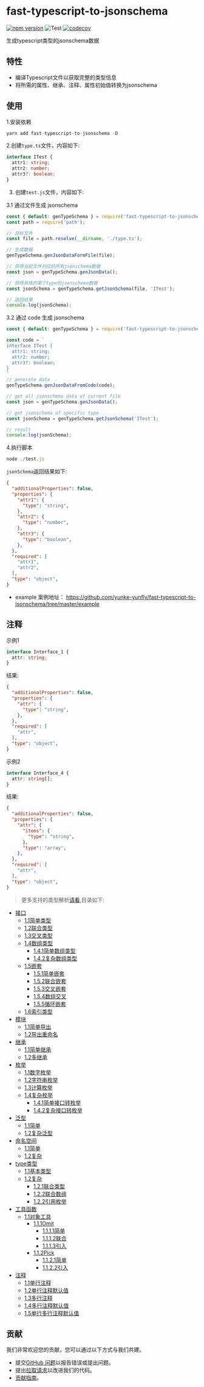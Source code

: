 # fast-typescript-to-jsonschema

[![npm version](https://img.shields.io/npm/v/fast-typescript-to-jsonschema.svg)](https://www.npmjs.com/package/fast-typescript-to-jsonschema) ![Test](https://github.com/yunke-yunfly/fast-typescript-to-jsonschema/workflows/Test/badge.svg) [![codecov](https://codecov.io/gh/yunke-yunfly/fast-typescript-to-jsonschema/branch/master/graph/badge.svg)](https://app.codecov.io/gh/yunke-yunfly/fast-typescript-to-jsonschema)

生成typescript类型的jsonschema数据

## 特性

- 编译Typescript文件以获取完整的类型信息
- 将所需的属性、继承、注释、属性初始值转换为jsonschema

## 使用

1.安装依赖

```js
yarn add fast-typescript-to-jsonschema -D
```

2.创建`type.ts`文件，内容如下:

```ts
interface ITest {
  attr1: string;
  attr2: number;
  attr3?: boolean;
}
```

3. 创建`test.js`文件，内容如下:

3.1 通过文件生成 jsonschema

```js
const { default: genTypeSchema } = require('fast-typescript-to-jsonschema');
const path = require('path');

// 目标文件
const file = path.resolve(__dirname, './type.ts');

// 生成数据
genTypeSchema.genJsonDataFormFile(file);

// 获得当前文件对应的所有jsonschema数据
const json = genTypeSchema.genJsonData();

// 获得具体的某个type的jsonschema数据
const jsonSchema = genTypeSchema.getJsonSchema(file, 'ITest');

// 返回结果
console.log(jsonSchema); 
```

3.2 通过 code 生成 jsonschema

```js
const { default: genTypeSchema } = require('fast-typescript-to-jsonschema');

const code = `
interface ITest {
  attr1: string;
  attr2: number;
  attr3?: boolean;
}
`
// generate data
genTypeSchema.genJsonDataFromCode(code);

// get all jsonschema data of current file
const json = genTypeSchema.genJsonData();

// get jsonschema of specific type
const jsonSchema = genTypeSchema.getJsonSchema('ITest');

// result
console.log(jsonSchema); 
```

4.执行脚本

```js
node ./test.js
```

`jsonSchema`返回结果如下:

```json
{
  "additionalProperties": false,
  "properties": {
    "attr1": {
      "type": "string",
    },
    "attr2": {
      "type": "number",
    },
    "attr3": {
      "type": "boolean",
    },
  },
  "required": [
    "attr1",
    "attr2",
  ],
  "type": "object",
}
```

- example 案例地址：
<https://github.com/yunke-yunfly/fast-typescript-to-jsonschema/tree/master/example>

## 注释

示例1

```ts
interface Interface_1 {
  attr: string;
}
```

结果:

```json
{
  "additionalProperties": false,
  "properties": {
    "attr": {
      "type": "string",
    },
  },
  "required": [
    "attr",
  ],
  "type": "object",
}
```

示例2

```ts
interface Interface_4 {
  attr: string[];
}
```

结果:

```json
{
  "additionalProperties": false,
  "properties": {
    "attr": {
      "items": {
        "type": "string",
      },
      "type": "array",
    },
  },
  "required": [
    "attr",
  ],
  "type": "object",
}
```

> 更多支持的类型解析[请看](https://github.com/yunke-yunfly/fast-typescript-to-jsonschema/blob/master/docs/index.md),目录如下:

- [接口](https://github.com/yunke-yunfly/fast-typescript-to-jsonschema/blob/master/docs/interface.md)
  - [1.1简单类型](https://github.com/yunke-yunfly/fast-typescript-to-jsonschema/blob/master/docs/interface.md#接口)
  - [1.2联合类型](https://github.com/yunke-yunfly/fast-typescript-to-jsonschema/blob/master/docs/interface.md#12联合类型)
  - [1.3交叉类型](https://github.com/yunke-yunfly/fast-typescript-to-jsonschema/blob/master/docs/interface.md#13交叉类型)
  - [1.4数组类型](https://github.com/yunke-yunfly/fast-typescript-to-jsonschema/blob/master/docs/interface.md#14数组类型)
    - [1.4.1简单数组类型](https://github.com/yunke-yunfly/fast-typescript-to-jsonschema/blob/master/docs/interface.md#141简单数组类型)
    - [1.4.2复杂数组类型](https://github.com/yunke-yunfly/fast-typescript-to-jsonschema/blob/master/docs/interface.md#142复杂数组类型)
  - [1.5嵌套](https://github.com/yunke-yunfly/fast-typescript-to-jsonschema/blob/master/docs/interface.md#15嵌套)
    - [1.5.1简单嵌套](https://github.com/yunke-yunfly/fast-typescript-to-jsonschema/blob/master/docs/interface.md#151简单嵌套)
    - [1.5.2联合嵌套](https://github.com/yunke-yunfly/fast-typescript-to-jsonschema/blob/master/docs/interface.md#152联合嵌套)
    - [1.5.3交叉嵌套](https://github.com/yunke-yunfly/fast-typescript-to-jsonschema/blob/master/docs/interface.md#153交叉嵌套)
    - [1.5.4数组交叉](https://github.com/yunke-yunfly/fast-typescript-to-jsonschema/blob/master/docs/interface.md#154数组交叉)
    - [1.5.5循环嵌套](https://github.com/yunke-yunfly/fast-typescript-to-jsonschema/blob/master/docs/interface.md#155循环嵌套)
  - [1.6索引类型](https://github.com/yunke-yunfly/fast-typescript-to-jsonschema/blob/master/docs/interface.md#16索引类型)
- [模块](https://github.com/yunke-yunfly/fast-typescript-to-jsonschema/blob/master/docs/module.md#模块)
  - [1.1简单导出](https://github.com/yunke-yunfly/fast-typescript-to-jsonschema/blob/master/docs/module.md#11简单导出)
  - [1.2导出重命名](https://github.com/yunke-yunfly/fast-typescript-to-jsonschema/blob/master/docs/module.md#12导出重命名)
- [继承](https://github.com/yunke-yunfly/fast-typescript-to-jsonschema/blob/master/docs/extends.md#继承)
  - [1.1简单继承](https://github.com/yunke-yunfly/fast-typescript-to-jsonschema/blob/master/docs/extends.md#11简单继承)
  - [1.2多继承](https://github.com/yunke-yunfly/fast-typescript-to-jsonschema/blob/master/docs/extends.md#12多继承)
- [枚举](https://github.com/yunke-yunfly/fast-typescript-to-jsonschema/blob/master/docs/enum.md#枚举)
  - [1.1数字枚举](https://github.com/yunke-yunfly/fast-typescript-to-jsonschema/blob/master/docs/enum.md#11数字枚举)
  - [1.2字符串枚举](https://github.com/yunke-yunfly/fast-typescript-to-jsonschema/blob/master/docs/enum.md#12字符串枚举)
  - [1.3计算枚举](https://github.com/yunke-yunfly/fast-typescript-to-jsonschema/blob/master/docs/enum.md#13计算枚举)
  - [1.4复杂枚举](https://github.com/yunke-yunfly/fast-typescript-to-jsonschema/blob/master/docs/enum.md#14复杂枚举)
    - [1.4.1简单接口转枚举](https://github.com/yunke-yunfly/fast-typescript-to-jsonschema/blob/master/docs/enum.md#141简单接口转枚举)
    - [1.4.2复杂接口转枚举](https://github.com/yunke-yunfly/fast-typescript-to-jsonschema/blob/master/docs/enum.md#142复杂接口转枚举)
- [泛型](https://github.com/yunke-yunfly/fast-typescript-to-jsonschema/blob/master/docs/generic.md#泛型)
  - [1.1简单](https://github.com/yunke-yunfly/fast-typescript-to-jsonschema/blob/master/docs/generic.md#11简单)
  - [1.2复杂泛型](https://github.com/yunke-yunfly/fast-typescript-to-jsonschema/blob/master/docs/generic.md#12复杂泛型)
- [命名空间](https://github.com/yunke-yunfly/fast-typescript-to-jsonschema/blob/master/docs/namespace.md#命名空间)
  - [1.1简单](https://github.com/yunke-yunfly/fast-typescript-to-jsonschema/blob/master/docs/namespace.md#11简单)
  - [1.2复杂](https://github.com/yunke-yunfly/fast-typescript-to-jsonschema/blob/master/docs/namespace.md#12复杂)
- [type类型](https://github.com/yunke-yunfly/fast-typescript-to-jsonschema/blob/master/docs/type.md#type类型)
  - [1.1基本类型](https://github.com/yunke-yunfly/fast-typescript-to-jsonschema/blob/master/docs/type.md#11基本类型)
  - [1.2复杂](https://github.com/yunke-yunfly/fast-typescript-to-jsonschema/blob/master/docs/type.md#12复杂)
    - [1.2.1联合类型](https://github.com/yunke-yunfly/fast-typescript-to-jsonschema/blob/master/docs/type.md#121联合类型)
    - [1.2.2联合数组](https://github.com/yunke-yunfly/fast-typescript-to-jsonschema/blob/master/docs/type.md#122联合数组)
    - [1.2.2引用枚举](https://github.com/yunke-yunfly/fast-typescript-to-jsonschema/blob/master/docs/type.md#122引用枚举)
- [工具函数](https://github.com/yunke-yunfly/fast-typescript-to-jsonschema/blob/master/docs/toolFn.md#工具函数)
  - [1.1对象工具](https://github.com/yunke-yunfly/fast-typescript-to-jsonschema/blob/master/docs/toolFn.md#11对象工具)
    - [1.1.1Omit](https://github.com/yunke-yunfly/fast-typescript-to-jsonschema/blob/master/docs/toolFn.md#111omit)
      - [1.1.1.1简单](https://github.com/yunke-yunfly/fast-typescript-to-jsonschema/blob/master/docs/toolFn.md#1111简单)
      - [1.1.1.2联合](https://github.com/yunke-yunfly/fast-typescript-to-jsonschema/blob/master/docs/toolFn.md#1112联合)
      - [1.1.1.3引入](https://github.com/yunke-yunfly/fast-typescript-to-jsonschema/blob/master/docs/toolFn.md#1113引入)
    - [1.1.2Pick](https://github.com/yunke-yunfly/fast-typescript-to-jsonschema/blob/master/docs/toolFn.md#112pick)
      - [1.1.2.1简单](https://github.com/yunke-yunfly/fast-typescript-to-jsonschema/blob/master/docs/toolFn.md#1121简单)
      - [1.1.2.2引入](https://github.com/yunke-yunfly/fast-typescript-to-jsonschema/blob/master/docs/toolFn.md#1122引入)
- [注释](https://github.com/yunke-yunfly/fast-typescript-to-jsonschema/blob/master/docs/note.md#注释)
  - [1.1单行注释](https://github.com/yunke-yunfly/fast-typescript-to-jsonschema/blob/master/docs/note.md#11单行注释)
  - [1.2单行注释默认值](https://github.com/yunke-yunfly/fast-typescript-to-jsonschema/blob/master/docs/note.md#12单行注释默认值)
  - [1.3多行注释](https://github.com/yunke-yunfly/fast-typescript-to-jsonschema/blob/master/docs/note.md#13多行注释)
  - [1.4多行注释默认值](https://github.com/yunke-yunfly/fast-typescript-to-jsonschema/blob/master/docs/note.md#14多行注释默认值)
  - [1.5单行多行注释默认值](https://github.com/yunke-yunfly/fast-typescript-to-jsonschema/blob/master/docs/note.md#15单行多行注释默认值)

## 贡献

我们非常欢迎您的贡献，您可以通过以下方式与我们共建。

- 提交[GitHub 问题](https://github.com/yunke-yunfly/fast-typescript-to-jsonschema/issues)以报告错误或提出问题。
- 提出[拉取请求](https://github.com/yunke-yunfly/fast-typescript-to-jsonschema/pulls)以改进我们的代码。
- [贡献指南](CONTRIBUTING.md)。

